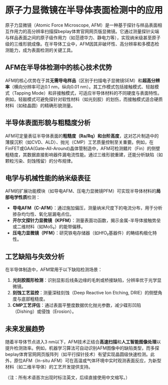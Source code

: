 
# 原子力显微镜在半导体表面检测中的应用  

原子力显微镜（Atomic Force Microscope, AFM）是一种基于探针与样品表面相互作用力的高分辨率扫描探beplay体育官网网页版显微镜。它通过测量探针尖端与样品表面之间的原子级作用力（如范德华力、静电力等），实现纳米级甚至原子级的三维形貌成像。在半导体工业中，AFM因其非破坏性、高分辨率和多模态检测能力，成为表面检测的关键工具。  

## AFM在半导体检测中的核心技术优势  

AFM的核心优势在于其**无需导电样品**（区别于扫描电子显微镜SEM）和**超高分辨率**（横向分辨率可达0.1 nm，纵向0.01 nm）。其工作模式包括接触模式、轻敲模式（Tapping Mode）和非接触模式，可适应半导体材料的不同硬度与表面特性。例如，轻敲模式可避免探针对软性材料（如光刻胶）的划伤，而接触模式适合硬质材料（如硅晶圆）的精确形貌测量。  

## 半导体表面形貌与粗糙度分析  

AFM可定量表征半导体表面的**粗糙度（Ra/Rq）**和**台阶高度**，这对芯片制造中的薄膜沉积（如CVD、ALD）、抛光（CMP）工艺质量控制至关重要。例如，在FinFET或GAA(Gate-All-Around)晶体管制造中，AFM可检测鳍片（Fin）的侧壁粗糙度，其数据直接影响器件漏电流性能。通过三维形貌重建，还能分析缺陷（如颗粒污染、刻蚀残留）的分布规律。  

## 电学与机械性能的纳米级表征  

AFM的扩展功能模块（如导电AFM、压电力显微镜PFM）可实现半导体材料的**局部电学性质**检测：  
- **导电AFM（C-AFM）**：通过施加偏压，测量纳米尺度下的电流分布，用于分析掺杂均匀性、氧化层漏电点位。  
- **开尔文探针力显微镜（KPFM）**：测量表面功函数，揭示金属-半导体接触势垒或二维材料（如MoS₂）的能带偏移。  
- **压电力显微镜（PFM）**：研究铁电存储器（如HfO₂基器件）的畴结构极化特性。  

## 工艺缺陷与失效分析  

在半导体制造中，AFM常用于以下缺陷检测场景：  
1. **光刻胶图形检测**：识别显影后线条边缘的毛刺或桥接缺陷，分辨率优于光学显微镜。  
2. **刻蚀工艺监控**：测量深硅刻蚀（Deep Reactive Ion Etching, DRIE）的侧壁角度与底部粗糙度。  
3. **CMP工艺评估**：通过表面平整度数据优化抛光参数，减少碟形凹陷（Dishing）或侵蚀（Erosion）。  

## 未来发展趋势  

随着半导体节点进入3 nm以下，AFM技术正结合**高速扫描**和**人工智能图像处理**以提升检测效率。例如，机器学习算法可自动识别AFM图像中的缺陷类型，而多探beplay体育官网网页版阵列（如平行探针技术）有望实现晶圆级快速检测。此外，原位AFM（In-situ AFM）可在高温或气体环境中实时观测表面反应，为新型材料（如二维半导体）的工艺开发提供支持。  

（注：所有术语首次出现时标注英文，后续直接使用中文缩写。）